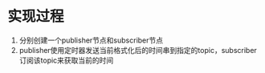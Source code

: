 # 实现过程
1. 分别创建一个publisher节点和subscriber节点
2. publisher使用定时器发送当前格式化后的时间串到指定的topic，subscriber订阅该topic来获取当前的时间